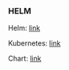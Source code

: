 ### HELM

Helm: [link](./commands/helm.md)

Kubernetes: [link](./commands/kubernetes.md)

Chart: [link](./commands/chart.md)
